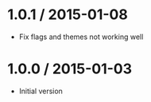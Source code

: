 
1.0.1 / 2015-01-08 
==================

 * Fix flags and themes not working well

1.0.0 / 2015-01-03 
==================

 * Initial version
